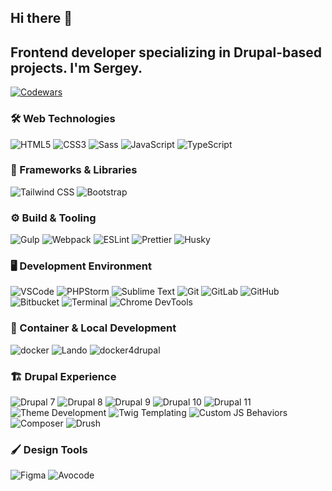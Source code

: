 ## Hi there 👋

## Frontend developer specializing in Drupal-based projects. I'm Sergey.

[![Codewars](https://www.codewars.com/users/Serg8/badges/large)](https://www.codewars.com/users/Serg8)


### 🛠 Web Technologies
![HTML5](https://img.shields.io/badge/HTML5-E34F26?style=for-the-badge&logo=html5&logoColor=white)
![CSS3](https://img.shields.io/badge/CSS3-1572B6?style=for-the-badge&logo=css3&logoColor=white)
![Sass](https://img.shields.io/badge/Sass-CC6699?style=for-the-badge&logo=sass&logoColor=white)
![JavaScript](https://img.shields.io/badge/JavaScript-F7DF1E?style=for-the-badge&logo=javascript&logoColor=black)
![TypeScript](https://img.shields.io/badge/TypeScript-3178C6?style=for-the-badge&logo=typescript&logoColor=white)


### 🎨 Frameworks & Libraries

![Tailwind CSS](https://img.shields.io/badge/Tailwind_CSS-06B6D4?style=for-the-badge&logo=tailwind-css&logoColor=white)
![Bootstrap](https://img.shields.io/badge/Bootstrap-7952B3?style=for-the-badge&logo=bootstrap&logoColor=white)


### ⚙️ Build & Tooling

![Gulp](https://img.shields.io/badge/Gulp-CF4647?style=for-the-badge&logo=gulp&logoColor=white)
![Webpack](https://img.shields.io/badge/Webpack-8DD6F9?style=for-the-badge&logo=webpack&logoColor=black)
![ESLint](https://img.shields.io/badge/ESLint-4B32C3?style=for-the-badge&logo=eslint&logoColor=white)
![Prettier](https://img.shields.io/badge/Prettier-F7B93E?style=for-the-badge&logo=prettier&logoColor=white)
![Husky](https://img.shields.io/badge/Husky-000000?style=for-the-badge&logo=husky&logoColor=white)


### 🖥 Development Environment

![VSCode](https://img.shields.io/badge/VSCode-007ACC?style=for-the-badge&logo=visual-studio-code&logoColor=white)
![PHPStorm](https://img.shields.io/badge/PHPStorm-000000?style=for-the-badge&logo=phpstorm&logoColor=white)
![Sublime Text](https://img.shields.io/badge/Sublime_Text-FF9800?style=for-the-badge&logo=sublime-text&logoColor=white)
![Git](https://img.shields.io/badge/Git-F05032?style=for-the-badge&logo=git&logoColor=white)
![GitLab](https://img.shields.io/badge/GitLab-FC6D26?style=for-the-badge&logo=gitlab&logoColor=white)
![GitHub](https://img.shields.io/badge/GitHub-181717?style=for-the-badge&logo=github&logoColor=white)
![Bitbucket](https://img.shields.io/badge/Bitbucket-0052CC?style=for-the-badge&logo=bitbucket&logoColor=white)
![Terminal](https://img.shields.io/badge/Terminal-000000?style=for-the-badge&logo=terminal&logoColor=white)
![Chrome DevTools](https://img.shields.io/badge/Chrome_DevTools-4285F4?style=for-the-badge&logo=google-chrome&logoColor=white)


### 🐳 Container & Local Development

![docker](https://img.shields.io/badge/Docker-2496ED?style=for-the-badge&logo=docker&logoColor=white)
![Lando](https://img.shields.io/badge/Lando-FF4F00?style=for-the-badge&logo=lando&logoColor=white)
![docker4drupal](https://img.shields.io/badge/docker4drupal-007ACC?style=for-the-badge&logo=drupal&logoColor=white)


### 🏗 Drupal Experience

![Drupal 7](https://img.shields.io/badge/Drupal-7-0077C0?style=for-the-badge&logo=drupal&logoColor=white)
![Drupal 8](https://img.shields.io/badge/Drupal-8-0077C0?style=for-the-badge&logo=drupal&logoColor=white)
![Drupal 9](https://img.shields.io/badge/Drupal-9-0077C0?style=for-the-badge&logo=drupal&logoColor=white)
![Drupal 10](https://img.shields.io/badge/Drupal-10-0077C0?style=for-the-badge&logo=drupal&logoColor=white)
![Drupal 11](https://img.shields.io/badge/Drupal-11-0077C0?style=for-the-badge&logo=drupal&logoColor=white)
![Theme Development](https://img.shields.io/badge/Theme_Development-6DB33F?style=for-the-badge)
![Twig Templating](https://img.shields.io/badge/Twig-8B88B6?style=for-the-badge&logo=twig&logoColor=white)
![Custom JS Behaviors](https://img.shields.io/badge/Custom_JS_Behaviors-F7DF1E?style=for-the-badge&logo=javascript&logoColor=black)
![Composer](https://img.shields.io/badge/Composer-FF6600?style=for-the-badge&logo=composer&logoColor=white)
![Drush](https://img.shields.io/badge/Drush-4E9A06?style=for-the-badge)


### 🖌 Design Tools

![Figma](https://img.shields.io/badge/Figma-F24E1E?style=for-the-badge&logo=figma&logoColor=white)
![Avocode](https://img.shields.io/badge/Avocode-FF3366?style=for-the-badge&logo=avocode&logoColor=white)



<!--
**sergeykulchytski/sergeykulchytski** is a ✨ _special_ ✨ repository because its `README.md` (this file) appears on your GitHub profile.

Here are some ideas to get you started:

- 🔭 I’m currently working on ...
- 🌱 I’m currently learning ...
- 👯 I’m looking to collaborate on ...
- 🤔 I’m looking for help with ...
- 💬 Ask me about ...
- 📫 How to reach me: ...
- 😄 Pronouns: ...
- ⚡ Fun fact: ...
-->

